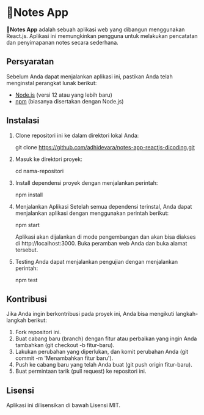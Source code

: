 # 📓Notes App

**📓Notes App** adalah sebuah aplikasi web yang dibangun menggunakan React.js. Aplikasi ini memungkinkan pengguna untuk melakukan pencatatan dan penyimapanan notes secara sederhana.

## Persyaratan

Sebelum Anda dapat menjalankan aplikasi ini, pastikan Anda telah menginstal perangkat lunak berikut:

- [Node.js](https://nodejs.org/) (versi 12 atau yang lebih baru)
- [npm](https://www.npmjs.com/) (biasanya disertakan dengan Node.js)

## Instalasi

1. Clone repositori ini ke dalam direktori lokal Anda:

   git clone https://github.com/adhidevara/notes-app-reactjs-dicoding.git

2. Masuk ke direktori proyek:

   cd nama-repositori

3. Install dependensi proyek dengan menjalankan perintah:

   npm install

4. Menjalankan Aplikasi
   Setelah semua dependensi terinstal, Anda dapat menjalankan aplikasi dengan menggunakan perintah berikut:

   npm start

   Aplikasi akan dijalankan di mode pengembangan dan akan bisa diakses di http://localhost:3000. Buka peramban web Anda dan buka alamat tersebut.

5. Testing
   Anda dapat menjalankan pengujian dengan menjalankan perintah:

   npm test

## Kontribusi
   Jika Anda ingin berkontribusi pada proyek ini, Anda bisa mengikuti langkah-langkah berikut:

   1. Fork repositori ini.
   2. Buat cabang baru (branch) dengan fitur atau perbaikan yang ingin Anda tambahkan (git checkout -b fitur-baru).
   3. Lakukan perubahan yang diperlukan, dan komit perubahan Anda (git commit -m 'Menambahkan fitur baru').
   4. Push ke cabang baru yang telah Anda buat (git push origin fitur-baru).
   5. Buat permintaan tarik (pull request) ke repositori ini.

## Lisensi
   Aplikasi ini dilisensikan di bawah Lisensi MIT.
